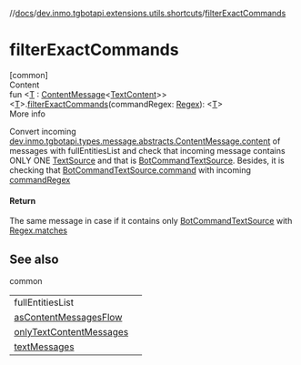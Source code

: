 //[docs](../../index.md)/[dev.inmo.tgbotapi.extensions.utils.shortcuts](index.md)/[filterExactCommands](filter-exact-commands.md)



# filterExactCommands  
[common]  
Content  
fun <[T](filter-exact-commands.md) : [ContentMessage](../dev.inmo.tgbotapi.types.message.abstracts/-content-message/index.md)<[TextContent](../dev.inmo.tgbotapi.types.message.content/-text-content/index.md)>> <[T](filter-exact-commands.md)>.[filterExactCommands](filter-exact-commands.md)(commandRegex: [Regex](https://kotlinlang.org/api/latest/jvm/stdlib/kotlin.text/-regex/index.html)): <[T](filter-exact-commands.md)>  
More info  


Convert incoming [dev.inmo.tgbotapi.types.message.abstracts.ContentMessage.content](../dev.inmo.tgbotapi.types.message.abstracts/-content-message/content.md) of messages with fullEntitiesList and check that incoming message contains ONLY ONE [TextSource](../dev.inmo.tgbotapi.CommonAbstracts/-text-source/index.md) and that is [BotCommandTextSource](../dev.inmo.tgbotapi.types.MessageEntity.textsources/-bot-command-text-source/index.md). Besides, it is checking that [BotCommandTextSource.command](https://kotlinlang.org/api/latest/jvm/stdlib/kotlin.text/-regex/matches.html) with incoming [commandRegex](filter-exact-commands.md)



#### Return  


The same message in case if it contains only [BotCommandTextSource](../dev.inmo.tgbotapi.types.MessageEntity.textsources/-bot-command-text-source/index.md) with [Regex.matches](../dev.inmo.tgbotapi.types.MessageEntity.textsources/-bot-command-text-source/command.md)



## See also  
  
common  
  
| | |
|---|---|
| <a name="dev.inmo.tgbotapi.extensions.utils.shortcuts//filterExactCommands/kotlinx.coroutines.flow.Flow[TypeParam(bounds=[dev.inmo.tgbotapi.types.message.abstracts.ContentMessage[dev.inmo.tgbotapi.types.message.content.TextContent]])]#kotlin.text.Regex/PointingToDeclaration/"></a>fullEntitiesList| <a name="dev.inmo.tgbotapi.extensions.utils.shortcuts//filterExactCommands/kotlinx.coroutines.flow.Flow[TypeParam(bounds=[dev.inmo.tgbotapi.types.message.abstracts.ContentMessage[dev.inmo.tgbotapi.types.message.content.TextContent]])]#kotlin.text.Regex/PointingToDeclaration/"></a>|
| <a name="dev.inmo.tgbotapi.extensions.utils.shortcuts//filterExactCommands/kotlinx.coroutines.flow.Flow[TypeParam(bounds=[dev.inmo.tgbotapi.types.message.abstracts.ContentMessage[dev.inmo.tgbotapi.types.message.content.TextContent]])]#kotlin.text.Regex/PointingToDeclaration/"></a>[asContentMessagesFlow](../dev.inmo.tgbotapi.extensions.utils.updates/as-content-messages-flow.md)| <a name="dev.inmo.tgbotapi.extensions.utils.shortcuts//filterExactCommands/kotlinx.coroutines.flow.Flow[TypeParam(bounds=[dev.inmo.tgbotapi.types.message.abstracts.ContentMessage[dev.inmo.tgbotapi.types.message.content.TextContent]])]#kotlin.text.Regex/PointingToDeclaration/"></a>|
| <a name="dev.inmo.tgbotapi.extensions.utils.shortcuts//filterExactCommands/kotlinx.coroutines.flow.Flow[TypeParam(bounds=[dev.inmo.tgbotapi.types.message.abstracts.ContentMessage[dev.inmo.tgbotapi.types.message.content.TextContent]])]#kotlin.text.Regex/PointingToDeclaration/"></a>[onlyTextContentMessages](../dev.inmo.tgbotapi.extensions.utils/only-text-content-messages.md)| <a name="dev.inmo.tgbotapi.extensions.utils.shortcuts//filterExactCommands/kotlinx.coroutines.flow.Flow[TypeParam(bounds=[dev.inmo.tgbotapi.types.message.abstracts.ContentMessage[dev.inmo.tgbotapi.types.message.content.TextContent]])]#kotlin.text.Regex/PointingToDeclaration/"></a>|
| <a name="dev.inmo.tgbotapi.extensions.utils.shortcuts//filterExactCommands/kotlinx.coroutines.flow.Flow[TypeParam(bounds=[dev.inmo.tgbotapi.types.message.abstracts.ContentMessage[dev.inmo.tgbotapi.types.message.content.TextContent]])]#kotlin.text.Regex/PointingToDeclaration/"></a>[textMessages](text-messages.md)| <a name="dev.inmo.tgbotapi.extensions.utils.shortcuts//filterExactCommands/kotlinx.coroutines.flow.Flow[TypeParam(bounds=[dev.inmo.tgbotapi.types.message.abstracts.ContentMessage[dev.inmo.tgbotapi.types.message.content.TextContent]])]#kotlin.text.Regex/PointingToDeclaration/"></a>|
  
  



